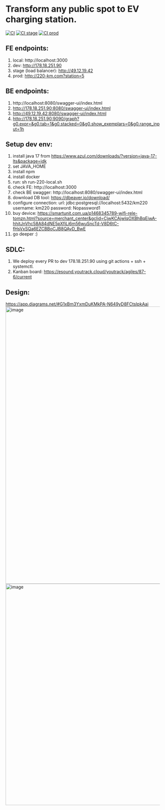 # Transform any public spot to EV charging station.
[![CI](https://github.com/maxpavlovdp/activecharge/actions/workflows/ci.yml/badge.svg)](https://github.com/maxpavlovdp/activecharge/actions/workflows/ci.yml)
[![CI stage](https://github.com/maxpavlovdp/activecharge/actions/workflows/ci-stage.yml/badge.svg)](https://github.com/maxpavlovdp/activecharge/actions/workflows/ci-stage.yml)
[![CI prod](https://github.com/maxpavlovdp/activecharge/actions/workflows/ci-prod.yml/badge.svg)](https://github.com/maxpavlovdp/activecharge/actions/workflows/ci-prod.yml)

## FE endpoints:
1. local: http://localhost:3000
2. dev: http://178.18.251.90
3. stage (load balancer): http://49.12.19.42
4. prod: http://220-km.com?station=5

## BE endpoints:
1. http://localhost:8080/swagger-ui/index.html
3. http://178.18.251.90:8080/swagger-ui/index.html
4. http://49.12.19.42:8080/swagger-ui/index.html
5. http://178.18.251.90:9090/graph?g0.expr=&g0.tab=1&g0.stacked=0&g0.show_exemplars=0&g0.range_input=1h

## Setup dev env:
1. install java 17 from https://www.azul.com/downloads/?version=java-17-lts&package=jdk
2. set JAVA_HOME
3. install npm
4. install docker
5. run: sh run-220-local.sh
6. check FE: http://localhost:3000
7. check BE swagger: http://localhost:8080/swagger-ui/index.html
8. download DB tool: https://dbeaver.io/download/
9. configure connection:
    url: jdbc:postgresql://localhost:5432/km220
    username: km220
    password: Nopassword1
9. buy device: https://smartunit.com.ua/p1468345789-wifi-rele-tomzn.html?source=merchant_center&gclid=CjwKCAjwlqOXBhBqEiwA-hhitJnVhc58A84dNE5pXfiLi6m56wuSncTd-V8D6tC-fHsVxSQa6EZCBBoCJB8QAvD_BwE
10. go deeper :)

## SDLC:
1. We deploy every PR to dev 178.18.251.90 using git actions + ssh + systemctl.
2. Kanban board: https://esound.youtrack.cloud/youtrack/agiles/87-6/current

## Design:
https://app.diagrams.net/#G1xBm3YxmDuKMkPA-N649yD8FCtsIpkAai
<img width="906" alt="image" src="https://user-images.githubusercontent.com/5563023/183234275-1f28ef40-e86e-4cef-8cc4-6de7d8e3b299.png">
<img width="724" alt="image" src="https://user-images.githubusercontent.com/5563023/183415299-e86c51c5-f378-4c0d-9b39-91a3656e73ce.png">
